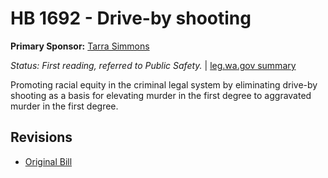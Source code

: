 # HB 1692 - Drive-by shooting
**Primary Sponsor:** [Tarra Simmons](/person/leg/tarra.simmons.md)

*Status: First reading, referred to Public Safety.* | [leg.wa.gov summary](https://app.leg.wa.gov/billsummary?BillNumber=1692&Year=2021)

Promoting racial equity in the criminal legal system by eliminating drive-by shooting as a basis for elevating murder in the first degree to aggravated murder in the first degree.

## Revisions
* [Original Bill](1/)